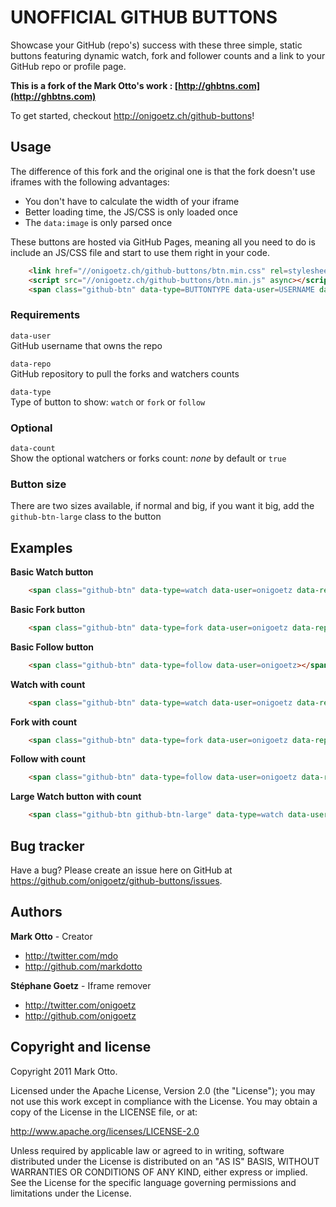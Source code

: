 UNOFFICIAL GITHUB BUTTONS
=========================

Showcase your GitHub (repo's) success with these three simple, static buttons featuring dynamic watch, fork and follower counts and a link to your GitHub repo or profile page.

__This is a fork of the Mark Otto's work : [http://ghbtns.com](http://ghbtns.com)__

To get started, checkout http://onigoetz.ch/github-buttons!


Usage
-----

The difference of this fork and the original one is that the fork doesn't use iframes with the following advantages:
- You don't have to calculate the width of your iframe
- Better loading time, the JS/CSS is only loaded once
- The `data:image` is only parsed once

These buttons are hosted via GitHub Pages, meaning all you need to do is include an JS/CSS file and start to use them right in your code.

``` html
	<link href="//onigoetz.ch/github-buttons/btn.min.css" rel=stylesheet>
	<script src="//onigoetz.ch/github-buttons/btn.min.js" async></script>
	<span class="github-btn" data-type=BUTTONTYPE data-user=USERNAME data-repo=REPONAME></span>
```

### Requirements

`data-user`<br>
GitHub username that owns the repo<br>

`data-repo`<br>
GitHub repository to pull the forks and watchers counts

`data-type`<br>
Type of button to show: `watch` or `fork` or `follow`

### Optional

`data-count`<br>
Show the optional watchers or forks count: *none* by default or `true`

### Button size
There are two sizes available, if normal and big, if you want it big, add the `github-btn-large` class to the button



Examples
--------

**Basic Watch button**

``` html
	<span class="github-btn" data-type=watch data-user=onigoetz data-repo=github-buttons></span>
```

**Basic Fork button**

``` html
	<span class="github-btn" data-type=fork data-user=onigoetz data-repo=github-buttons></span>
```

**Basic Follow button**

``` html
	<span class="github-btn" data-type=follow data-user=onigoetz></span>
```

**Watch with count**

``` html
	<span class="github-btn" data-type=watch data-user=onigoetz data-repo=github-buttons data-count=true></span>
```

**Fork with count**

``` html
	<span class="github-btn" data-type=fork data-user=onigoetz data-repo=github-buttons data-count=true></span>
```

**Follow with count**

``` html
	<span class="github-btn" data-type=follow data-user=onigoetz data-repo=github-buttons data-count=true></span>
```

**Large Watch button with count**

``` html
	<span class="github-btn github-btn-large" data-type=watch data-user=onigoetz data-repo=github-buttons data-count=true></span>
```


Bug tracker
-----------

Have a bug? Please create an issue here on GitHub at https://github.com/onigoetz/github-buttons/issues.



Authors
-------

**Mark Otto** - Creator

+ http://twitter.com/mdo
+ http://github.com/markdotto

**Stéphane Goetz** - Iframe remover

+ http://twitter.com/onigoetz
+ http://github.com/onigoetz



Copyright and license
---------------------

Copyright 2011 Mark Otto.

Licensed under the Apache License, Version 2.0 (the "License");
you may not use this work except in compliance with the License.
You may obtain a copy of the License in the LICENSE file, or at:

   http://www.apache.org/licenses/LICENSE-2.0

Unless required by applicable law or agreed to in writing, software
distributed under the License is distributed on an "AS IS" BASIS,
WITHOUT WARRANTIES OR CONDITIONS OF ANY KIND, either express or implied.
See the License for the specific language governing permissions and
limitations under the License.